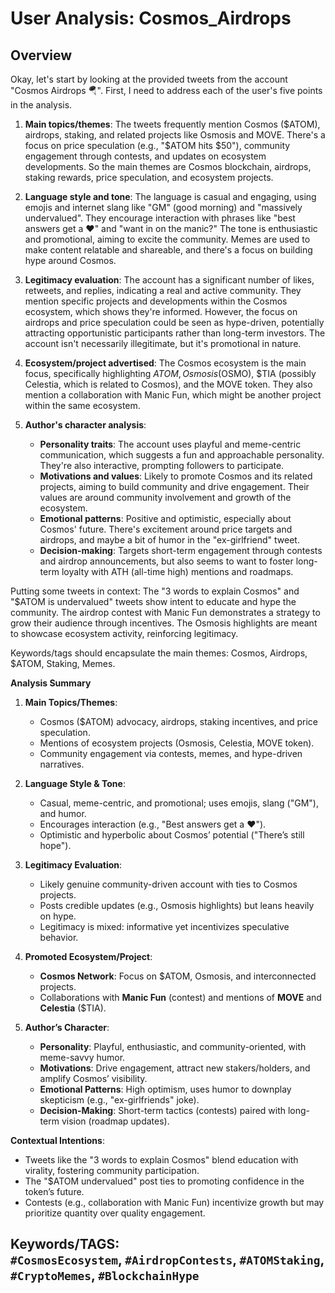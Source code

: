 # User Analysis: Cosmos_Airdrops

## Overview

<think>
Okay, let's start by looking at the provided tweets from the account "Cosmos Airdrops 🪂". First, I need to address each of the user's five points in the analysis. 

1. **Main topics/themes**: The tweets frequently mention Cosmos ($ATOM), airdrops, staking, and related projects like Osmosis and MOVE. There's a focus on price speculation (e.g., "$ATOM hits $50"), community engagement through contests, and updates on ecosystem developments. So the main themes are Cosmos blockchain, airdrops, staking rewards, price speculation, and ecosystem projects.

2. **Language style and tone**: The language is casual and engaging, using emojis and internet slang like "GM" (good morning) and "massively undervalued". They encourage interaction with phrases like "best answers get a ❤️" and "want in on the manic?" The tone is enthusiastic and promotional, aiming to excite the community. Memes are used to make content relatable and shareable, and there's a focus on building hype around Cosmos.

3. **Legitimacy evaluation**: The account has a significant number of likes, retweets, and replies, indicating a real and active community. They mention specific projects and developments within the Cosmos ecosystem, which shows they're informed. However, the focus on airdrops and price speculation could be seen as hype-driven, potentially attracting opportunistic participants rather than long-term investors. The account isn't necessarily illegitimate, but it's promotional in nature.

4. **Ecosystem/project advertised**: The Cosmos ecosystem is the main focus, specifically highlighting $ATOM, Osmosis ($OSMO), $TIA (possibly Celestia, which is related to Cosmos), and the MOVE token. They also mention a collaboration with Manic Fun, which might be another project within the same ecosystem.

5. **Author's character analysis**:
   - **Personality traits**: The account uses playful and meme-centric communication, which suggests a fun and approachable personality. They're also interactive, prompting followers to participate.
   - **Motivations and values**: Likely to promote Cosmos and its related projects, aiming to build community and drive engagement. Their values are around community involvement and growth of the ecosystem.
   - **Emotional patterns**: Positive and optimistic, especially about Cosmos' future. There's excitement around price targets and airdrops, and maybe a bit of humor in the "ex-girlfriend" tweet.
   - **Decision-making**: Targets short-term engagement through contests and airdrop announcements, but also seems to want to foster long-term loyalty with ATH (all-time high) mentions and roadmaps.

Putting some tweets in context: The "3 words to explain Cosmos" and "$ATOM is undervalued" tweets show intent to educate and hype the community. The airdrop contest with Manic Fun demonstrates a strategy to grow their audience through incentives. The Osmosis highlights are meant to showcase ecosystem activity, reinforcing legitimacy.

Keywords/tags should encapsulate the main themes: Cosmos, Airdrops, $ATOM, Staking, Memes.
</think>

**Analysis Summary**  

1. **Main Topics/Themes**:  
   - Cosmos ($ATOM) advocacy, airdrops, staking incentives, and price speculation.  
   - Mentions of ecosystem projects (Osmosis, Celestia, MOVE token).  
   - Community engagement via contests, memes, and hype-driven narratives.  

2. **Language Style & Tone**:  
   - Casual, meme-centric, and promotional; uses emojis, slang ("GM"), and humor.  
   - Encourages interaction (e.g., "Best answers get a ❤️").  
   - Optimistic and hyperbolic about Cosmos’ potential ("There’s still hope").  

3. **Legitimacy Evaluation**:  
   - Likely genuine community-driven account with ties to Cosmos projects.  
   - Posts credible updates (e.g., Osmosis highlights) but leans heavily on hype.  
   - Legitimacy is mixed: informative yet incentivizes speculative behavior.  

4. **Promoted Ecosystem/Project**:  
   - **Cosmos Network**: Focus on $ATOM, Osmosis, and interconnected projects.  
   - Collaborations with **Manic Fun** (contest) and mentions of **MOVE** and **Celestia** ($TIA).  

5. **Author’s Character**:  
   - **Personality**: Playful, enthusiastic, and community-oriented, with meme-savvy humor.  
   - **Motivations**: Drive engagement, attract new stakers/holders, and amplify Cosmos’ visibility.  
   - **Emotional Patterns**: High optimism, uses humor to downplay skepticism (e.g., "ex-girlfriends" joke).  
   - **Decision-Making**: Short-term tactics (contests) paired with long-term vision (roadmap updates).  

**Contextual Intentions**:  
- Tweets like the "3 words to explain Cosmos" blend education with virality, fostering community participation.  
- The "$ATOM undervalued" post ties to promoting confidence in the token’s future.  
- Contests (e.g., collaboration with Manic Fun) incentivize growth but may prioritize quantity over quality engagement.  

**Keywords/TAGS**:  
`#CosmosEcosystem`, `#AirdropContests`, `#ATOMStaking`, `#CryptoMemes`, `#BlockchainHype`
---

